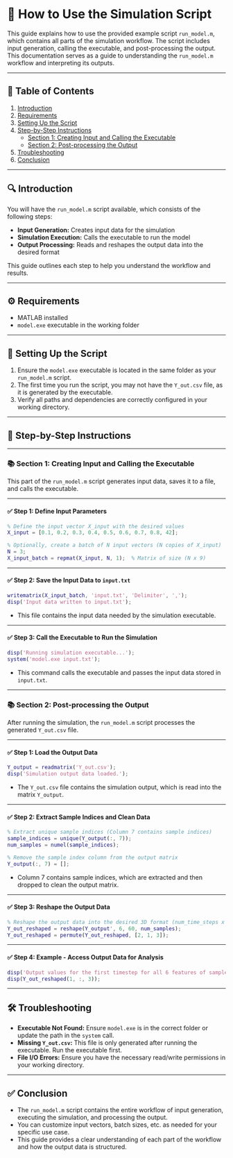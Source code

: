 
# 📘 How to Use the Simulation Script

This guide explains how to use the provided example script `run_model.m`, which contains all parts of the simulation workflow. The script includes input generation, calling the executable, and post-processing the output. This documentation serves as a guide to understanding the `run_model.m` workflow and interpreting its outputs.

---

## 🧵 Table of Contents

1. [Introduction](#-introduction)  
2. [Requirements](#-requirements)  
3. [Setting Up the Script](#-setting-up-the-script)  
4. [Step-by-Step Instructions](#-step-by-step-instructions)  
   - [Section 1: Creating Input and Calling the Executable](#-section-1-creating-input-and-calling-the-executable)  
   - [Section 2: Post-processing the Output](#-section-2-post-processing-the-output)  
5. [Troubleshooting](#️-troubleshooting)  
6. [Conclusion](#-conclusion)

---

## 🔍 Introduction

You will have the `run_model.m` script available, which consists of the following steps:

- **Input Generation:** Creates input data for the simulation  
- **Simulation Execution:** Calls the executable to run the model  
- **Output Processing:** Reads and reshapes the output data into the desired format  

This guide outlines each step to help you understand the workflow and results.

---

## ⚙️ Requirements

- MATLAB installed  
- `model.exe` executable in the working folder  

---

## 📜 Setting Up the Script

1. Ensure the `model.exe` executable is located in the same folder as your `run_model.m` script.
2. The first time you run the script, you may not have the `Y_out.csv` file, as it is generated by the executable.
3. Verify all paths and dependencies are correctly configured in your working directory.

---

## 📝 Step-by-Step Instructions

---

### 📚 Section 1: Creating Input and Calling the Executable

This part of the `run_model.m` script generates input data, saves it to a file, and calls the executable.

---

#### ✅ Step 1: Define Input Parameters

```matlab
% Define the input vector X_input with the desired values
X_input = [0.1, 0.2, 0.3, 0.4, 0.5, 0.6, 0.7, 0.8, 42];

% Optionally, create a batch of N input vectors (N copies of X_input)
N = 3;
X_input_batch = repmat(X_input, N, 1);  % Matrix of size (N x 9)
```

---

#### ✅ Step 2: Save the Input Data to `input.txt`

```matlab
writematrix(X_input_batch, 'input.txt', 'Delimiter', ',');
disp('Input data written to input.txt');
```

- This file contains the input data needed by the simulation executable.

---

#### ✅ Step 3: Call the Executable to Run the Simulation

```matlab
disp('Running simulation executable...');
system('model.exe input.txt');
```

- This command calls the executable and passes the input data stored in `input.txt`.

---

### 📚 Section 2: Post-processing the Output

After running the simulation, the `run_model.m` script processes the generated `Y_out.csv` file.

---

#### ✅ Step 1: Load the Output Data

```matlab
Y_output = readmatrix('Y_out.csv');
disp('Simulation output data loaded.');
```

- The `Y_out.csv` file contains the simulation output, which is read into the matrix `Y_output`.

---

#### ✅ Step 2: Extract Sample Indices and Clean Data

```matlab
% Extract unique sample indices (Column 7 contains sample indices)
sample_indices = unique(Y_output(:, 7));
num_samples = numel(sample_indices);

% Remove the sample index column from the output matrix
Y_output(:, 7) = [];
```

- Column 7 contains sample indices, which are extracted and then dropped to clean the output matrix.

---

#### ✅ Step 3: Reshape the Output Data

```matlab
% Reshape the output data into the desired 3D format (num_time_steps x num_features x num_samples)
Y_out_reshaped = reshape(Y_output', 6, 60, num_samples);
Y_out_reshaped = permute(Y_out_reshaped, [2, 1, 3]);
```

---

#### ✅ Step 4: Example - Access Output Data for Analysis

```matlab
disp('Output values for the first timestep for all 6 features of sample 3:');
disp(Y_out_reshaped(1, :, 3));
```


---

## 🛠️ Troubleshooting

- **Executable Not Found:** Ensure `model.exe` is in the correct folder or update the path in the `system` call.
- **Missing `Y_out.csv`:** This file is only generated after running the executable. Run the executable first.
- **File I/O Errors:** Ensure you have the necessary read/write permissions in your working directory.

---

## ✅ Conclusion

- The `run_model.m` script contains the entire workflow of input generation, executing the simulation, and processing the output.
- You can customize input vectors, batch sizes, etc. as needed for your specific use case.
- This guide provides a clear understanding of each part of the workflow and how the output data is structured.
